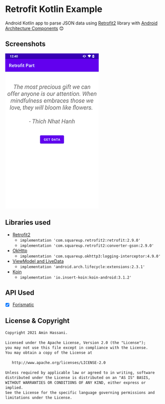# Retrofit Kotlin Example
Android Kotlin app to parse JSON data using [Retrofit2](https://github.com/square/retrofit) library with [Android Architecture Components](https://developer.android.com/topic/libraries/architecture/) :blush:

## Screenshots
<img src="screenshots/screenshot_01.png" width="300">

## Libraries used
* [Retrofit2](https://github.com/square/retrofit) 
  * `implementation 'com.squareup.retrofit2:retrofit:2.9.0'`
  * `implementation 'com.squareup.retrofit2:converter-gson:2.9.0'`  
* [OkHttp](https://github.com/square/okhttp)
  * `implementation 'com.squareup.okhttp3:logging-interceptor:4.9.0'`  
* [ViewModel and LiveData](https://developer.android.com/topic/libraries/architecture/adding-components)
    * `implementation 'android.arch.lifecycle:extensions:2.3.1'`
* [Koin](https://github.com/InsertKoinIO/koin)
    * `implementation 'io.insert-koin:koin-android:3.1.2'`
    
## API Used
- [x] [Forismatic](http://forismatic.com/en/api/)

## License & Copyright
```
Copyright 2021 Amin Hassani.

Licensed under the Apache License, Version 2.0 (the "License");
you may not use this file except in compliance with the License.
You may obtain a copy of the License at

   http://www.apache.org/licenses/LICENSE-2.0

Unless required by applicable law or agreed to in writing, software
distributed under the License is distributed on an "AS IS" BASIS,
WITHOUT WARRANTIES OR CONDITIONS OF ANY KIND, either express or implied.
See the License for the specific language governing permissions and
limitations under the License.
```
